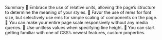 Summary
 Embrace the use of relative units, allowing the page’s structure to determine
the meaning of your styles.
 Favor the use of rems for font size, but selectively use ems for simple scaling of
components on the page.
 You can make your entire page scale responsively without any media queries.
 Use unitless values when specifying line height.
 You can start getting familiar with one of CSS’s newest features, custom properties.